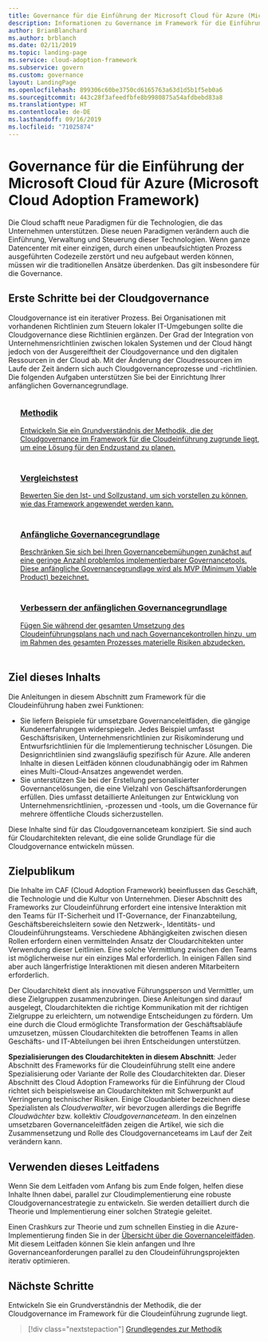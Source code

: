 ```yaml
---
title: Governance für die Einführung der Microsoft Cloud für Azure (Microsoft Cloud Adoption Framework)
description: Informationen zu Governance im Framework für die Einführung der Microsoft Cloud für Azure (Microsoft Cloud Adoption Framework)
author: BrianBlanchard
ms.author: brblanch
ms.date: 02/11/2019
ms.topic: landing-page
ms.service: cloud-adoption-framework
ms.subservice: govern
ms.custom: governance
layout: LandingPage
ms.openlocfilehash: 899306c60be3750cd6165763a63d1d5b1f5eb0a6
ms.sourcegitcommit: 443c28f3afeedfbfe8b9980875a54afdbebd83a8
ms.translationtype: HT
ms.contentlocale: de-DE
ms.lasthandoff: 09/16/2019
ms.locfileid: "71025874"
---
```

# <a name="governance-in-the-microsoft-cloud-adoption-framework-for-azure"></a>Governance für die Einführung der Microsoft Cloud für Azure (Microsoft Cloud Adoption Framework)

Die Cloud schafft neue Paradigmen für die Technologien, die das Unternehmen unterstützen. Diese neuen Paradigmen verändern auch die Einführung, Verwaltung und Steuerung dieser Technologien. Wenn ganze Datencenter mit einer einzigen, durch einen unbeaufsichtigten Prozess ausgeführten Codezeile zerstört und neu aufgebaut werden können, müssen wir die traditionellen Ansätze überdenken. Das gilt insbesondere für die Governance.

## <a name="get-started-with-cloud-governance"></a>Erste Schritte bei der Cloudgovernance

Cloudgovernance ist ein iterativer Prozess. Bei Organisationen mit vorhandenen Richtlinien zum Steuern lokaler IT-Umgebungen sollte die Cloudgovernance diese Richtlinien ergänzen. Der Grad der Integration von Unternehmensrichtlinien zwischen lokalen Systemen und der Cloud hängt jedoch von der Ausgereiftheit der Cloudgovernance und den digitalen Ressourcen in der Cloud ab. Mit der Änderung der Cloudressourcen im Laufe der Zeit ändern sich auch Cloudgovernanceprozesse und -richtlinien. Die folgenden Aufgaben unterstützen Sie bei der Einrichtung Ihrer anfänglichen Governancegrundlage.

<!-- markdownlint-disable MD033 -->

<ul class="panelContent cardsF">
    <li style="display: flex; flex-direction: column;">
        <a href="./methodology.md">
            <div class="cardSize">
                <div class="cardPadding" style="padding-bottom:10px;">
                    <div class="card" style="padding-bottom:10px;">
                        <div class="cardImageOuter">
                            <div class="cardImage">
                                <img alt="" src="../_images/icons/1.png" data-linktype="external">
                            </div>
                        </div>
                        <div class="cardText" style="padding-left:0px;">
                            <h3>Methodik</h3>
Entwickeln Sie ein Grundverständnis der Methodik, die der Cloudgovernance im Framework für die Cloudeinführung zugrunde liegt, um eine Lösung für den Endzustand zu planen.
                        </div>
                    </div>
                </div>
            </div>
        </a>
    </li>
    <li style="display: flex; flex-direction: column;">
        <a href="./benchmark.md">
            <div class="cardSize">
                <div class="cardPadding" style="padding-bottom:10px;">
                    <div class="card" style="padding-bottom:10px;">
                        <div class="cardImageOuter">
                            <div class="cardImage">
                                <img alt="" src="../_images/icons/2.png" data-linktype="external">
                            </div>
                        </div>
                        <div class="cardText" style="padding-left:0px;">
                            <h3>Vergleichstest</h3>
Bewerten Sie den Ist- und Sollzustand, um sich vorstellen zu können, wie das Framework angewendet werden kann.
                        </div>
                    </div>
                </div>
            </div>
        </a>
    </li>
    <li style="display: flex; flex-direction: column;">
        <a href="./initial-foundation.md">
            <div class="cardSize">
                <div class="cardPadding" style="padding-bottom:10px;">
                    <div class="card" style="padding-bottom:10px;">
                        <div class="cardImageOuter">
                            <div class="cardImage">
                                <img alt="" src="../_images/icons/3.png" data-linktype="external">
                            </div>
                        </div>
                        <div class="cardText" style="padding-left:0px;">
                            <h3>Anfängliche Governancegrundlage</h3>
Beschränken Sie sich bei Ihren Governancebemühungen zunächst auf eine geringe Anzahl problemlos implementierbarer Governancetools. Diese anfängliche Governancegrundlage wird als MVP (Minimum Viable Product) bezeichnet.
                        </div>
                    </div>
                </div>
            </div>
        </a>
    </li>
    <li style="display: flex; flex-direction: column;">
        <a href="./foundation-improvements.md">
            <div class="cardSize">
                <div class="cardPadding" style="padding-bottom:10px;">
                    <div class="card" style="padding-bottom:10px;">
                        <div class="cardImageOuter">
                            <div class="cardImage">
                                <img alt="" src="../_images/icons/4.png" data-linktype="external">
                            </div>
                        </div>
                        <div class="cardText" style="padding-left:0px;">
                            <h3>Verbessern der anfänglichen Governancegrundlage</h3>
Fügen Sie während der gesamten Umsetzung des Cloudeinführungsplans nach und nach Governancekontrollen hinzu, um im Rahmen des gesamten Prozesses materielle Risiken abzudecken.
                        </div>
                    </div>
                </div>
            </div>
        </a>
    </li>
</ul>

<!-- markdownlint-enable MD033 -->

## <a name="objective-of-this-content"></a>Ziel dieses Inhalts

Die Anleitungen in diesem Abschnitt zum Framework für die Cloudeinführung haben zwei Funktionen:

- Sie liefern Beispiele für umsetzbare Governanceleitfäden, die gängige Kundenerfahrungen widerspiegeln. Jedes Beispiel umfasst Geschäftsrisiken, Unternehmensrichtlinien zur Risikominderung und Entwurfsrichtlinien für die Implementierung technischer Lösungen. Die Designrichtlinien sind zwangsläufig spezifisch für Azure. Alle anderen Inhalte in diesen Leitfäden können cloudunabhängig oder im Rahmen eines Multi-Cloud-Ansatzes angewendet werden.
- Sie unterstützen Sie bei der Erstellung personalisierter Governancelösungen, die eine Vielzahl von Geschäftsanforderungen erfüllen. Dies umfasst detaillierte Anleitungen zur Entwicklung von Unternehmensrichtlinien, -prozessen und -tools, um die Governance für mehrere öffentliche Clouds sicherzustellen.

Diese Inhalte sind für das Cloudgovernanceteam konzipiert. Sie sind auch für Cloudarchitekten relevant, die eine solide Grundlage für die Cloudgovernance entwickeln müssen.

## <a name="intended-audience"></a>Zielpublikum

Die Inhalte im CAF (Cloud Adoption Framework) beeinflussen das Geschäft, die Technologie und die Kultur von Unternehmen. Dieser Abschnitt des Frameworks zur Cloudeinführung erfordert eine intensive Interaktion mit den Teams für IT-Sicherheit und IT-Governance, der Finanzabteilung, Geschäftsbereichsleitern sowie den Netzwerk-, Identitäts- und Cloudeinführungsteams. Verschiedene Abhängigkeiten zwischen diesen Rollen erfordern einen vermittelnden Ansatz der Cloudarchitekten unter Verwendung dieser Leitlinien. Eine solche Vermittlung zwischen den Teams ist möglicherweise nur ein einziges Mal erforderlich. In einigen Fällen sind aber auch längerfristige Interaktionen mit diesen anderen Mitarbeitern erforderlich.

Der Cloudarchitekt dient als innovative Führungsperson und Vermittler, um diese Zielgruppen zusammenzubringen. Diese Anleitungen sind darauf ausgelegt, Cloudarchitekten die richtige Kommunikation mit der richtigen Zielgruppe zu erleichtern, um notwendige Entscheidungen zu fördern. Um eine durch die Cloud ermöglichte Transformation der Geschäftsabläufe umzusetzen, müssen Cloudarchitekten die betroffenen Teams in allen Geschäfts- und IT-Abteilungen bei ihren Entscheidungen unterstützen.

**Spezialisierungen des Cloudarchitekten in diesem Abschnitt**: Jeder Abschnitt des Frameworks für die Cloudeinführung stellt eine andere Spezialisierung oder Variante der Rolle des Cloudarchitekten dar. Dieser Abschnitt des Cloud Adoption Frameworks für die Einführung der Cloud richtet sich beispielsweise an Cloudarchitekten mit Schwerpunkt auf Verringerung technischer Risiken. Einige Cloudanbieter bezeichnen diese Spezialisten als *Cloudverwalter*, wir bevorzugen allerdings die Begriffe *Cloudwächter* bzw. kollektiv *Cloudgovernanceteam*. In den einzelnen umsetzbaren Governanceleitfäden zeigen die Artikel, wie sich die Zusammensetzung und Rolle des Cloudgovernanceteams im Lauf der Zeit verändern kann.

## <a name="use-this-guide"></a>Verwenden dieses Leitfadens

Wenn Sie dem Leitfaden vom Anfang bis zum Ende folgen, helfen diese Inhalte Ihnen dabei, parallel zur Cloudimplementierung eine robuste Cloudgovernancestrategie zu entwickeln. Sie werden detailliert durch die Theorie und Implementierung einer solchen Strategie geleitet.

Einen Crashkurs zur Theorie und zum schnellen Einstieg in die Azure-Implementierung finden Sie in der [Übersicht über die Governanceleitfäden](./guides/index.md). Mit diesem Leitfaden können Sie klein anfangen und Ihre Governanceanforderungen parallel zu den Cloudeinführungsprojekten iterativ optimieren.

## <a name="next-steps"></a>Nächste Schritte

Entwickeln Sie ein Grundverständnis der Methodik, die der Cloudgovernance im Framework für die Cloudeinführung zugrunde liegt.

> [!div class="nextstepaction"]
> [Grundlegendes zur Methodik](./methodology.md)
